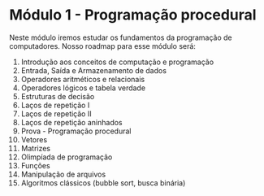 
# Módulo 1 - Programação procedural

Neste módulo iremos estudar os fundamentos da programação de computadores. Nosso roadmap para esse módulo será:

1. Introdução aos conceitos de computação e programação
2. Entrada, Saída e Armazenamento de dados
3. Operadores aritméticos e relacionais
4. Operadores lógicos e tabela verdade
5. Estruturas de decisão
6. Laços de repetição I
7. Laços de repetição II
8. Laços de repetição aninhados
9. Prova - Programação procedural
10. Vetores
11. Matrizes
12. Olimpíada de programação
13. Funções
14. Manipulação de arquivos
15. Algoritmos clássicos (bubble sort, busca binária)